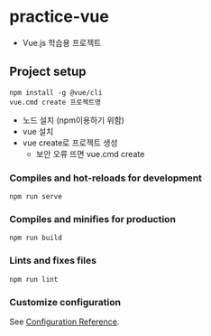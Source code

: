 # practice-vue
- Vue.js 학습용 프로젝트

## Project setup
```
npm install -g @vue/cli
vue.cmd create 프로젝트명
```
- 노드 설치 (npm이용하기 위함)
- vue 설치
- vue create로 프로젝트 생성
    - 보안 오류 뜨면 vue.cmd create

### Compiles and hot-reloads for development
```
npm run serve
```

### Compiles and minifies for production
```
npm run build
```

### Lints and fixes files
```
npm run lint
```

### Customize configuration
See [Configuration Reference](https://cli.vuejs.org/config/).
